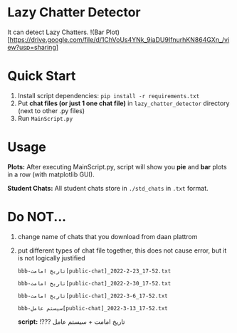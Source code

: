# Lazy Chatter Detector

It can detect Lazy Chatters.
!(Bar Plot)[https://drive.google.com/file/d/1ChVoUs4YNk_9iaDU9IfnurhKN864GXn_/view?usp=sharing]

# Quick Start

1. Install script dependencies: `pip install -r requirements.txt`
2. Put **chat files (or just 1 one chat file)** in `lazy_chatter_detector` directory (next to other .py files)
3. Run `MainScript.py`

# Usage

**Plots:** After executing MainScript.py, script will show you **pie** and **bar** plots in a row (with matplotlib GUI).

**Student Chats:** All student chats store in `./std_chats` in `.txt` format.

# Do NOT...

1. change name of chats that you download from daan plattrom
2. put different types of chat file together, this does not cause error, but it is not logically justified

   `bbb-تاریخ امامت[public-chat]_2022-2-23_17-52.txt`

   `bbb-تاریخ امامت[public-chat]_2022-2-30_17-52.txt`

   `bbb-تاریخ امامت[public-chat]_2022-3-6_17-52.txt`

   `bbb-سیستم عامل[public-chat]_2022-3-13_17-52.txt`

   **script:** !??? تاریخ امامت + سیستم عامل

